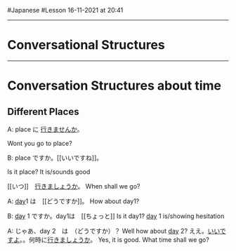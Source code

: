 #Japanese #Lesson 
16-11-2021 at 20:41

---
# Conversational Structures
---


# Conversation Structures about time 

## Different Places 

A: place に [行きませんか](行きます.md)。

Wont you go to place?

B: place ですか。[[いいですね]]。


Is it place? It is/sounds good

[[いつ]]　[行きましょうか](行きます.md)。
When shall we go?

A: [day](DaysOfTheWeek%20&%20Time%20Vocab.md)1 は　[[どうですか]]。
How about day1?

B:  [day](DaysOfTheWeek%20&%20Time%20Vocab.md) 1 ですか。day1は　[[ちょっと]]
Is it day1? [day](DaysOfTheWeek%20&%20Time%20Vocab.md) 1 is/showing hesitation

A: じゃあ、day 2　は　（どうですか）？
Well how about [day](DaysOfTheWeek%20&%20Time%20Vocab.md) 2?
ええ。[いいですよ](いいですね.md)。。何時に[行きましょうか](行きます.md)。
Yes, it is good. What time shall we go?